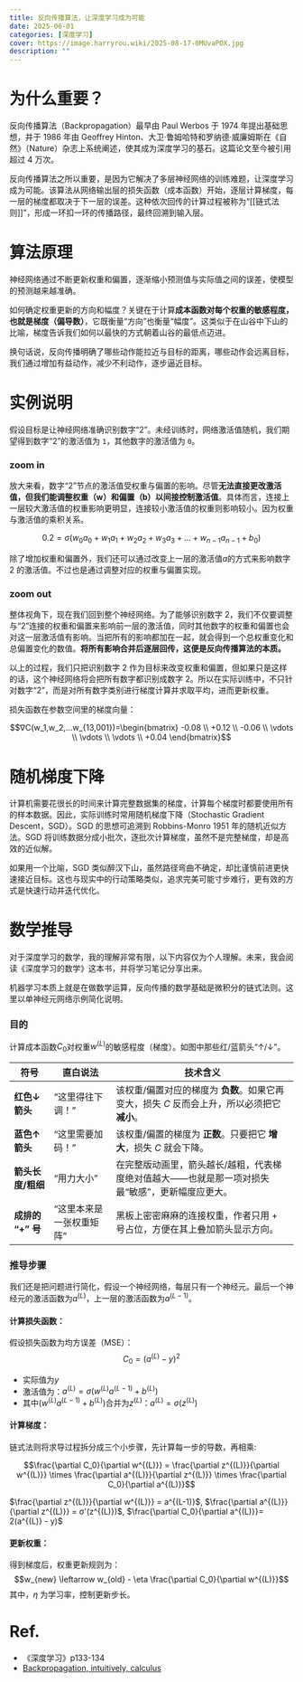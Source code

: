 ```yaml
---
title: 反向传播算法，让深度学习成为可能
date: 2025-06-01
categories: [深度学习]
cover: https://image.harryrou.wiki/2025-08-17-0MUvaPOX.jpg
description: ""
---
```


# 为什么重要？

反向传播算法（Backpropagation）最早由 Paul Werbos 于 1974 年提出基础思想，并于 1986 年由 Geoffrey Hinton、大卫·鲁姆哈特和罗纳德·威廉姆斯在《自然》（Nature）杂志上系统阐述，使其成为深度学习的基石。这篇论文至今被引用超过 4 万次。

反向传播算法之所以重要，是因为它解决了多层神经网络的训练难题，让深度学习成为可能。该算法从网络输出层的损失函数（成本函数）开始，逐层计算梯度，每一层的梯度都取决于下一层的误差。这种依次回传的计算过程被称为“[[链式法则]]”，形成一环扣一环的传播路径，最终回溯到输入层。


# 算法原理

神经网络通过不断更新权重和偏置，逐渐缩小预测值与实际值之间的误差，使模型的预测越来越准确。

如何确定权重更新的方向和幅度？关键在于计算**成本函数对每个权重的敏感程度，也就是梯度（偏导数）**，它既衡量“方向”也衡量“幅度”。这类似于在山谷中下山的比喻，梯度告诉我们如何以最快的方式朝着山谷的最低点迈进。

换句话说，反向传播明确了哪些动作能拉近与目标的距离，哪些动作会远离目标，我们通过增加有益动作，减少不利动作，逐步逼近目标。

# 实例说明

假设目标是让神经网络准确识别数字“2”。未经训练时，网络激活值随机，我们期望得到数字“2”的激活值为 `1`，其他数字的激活值为 `0`。


### zoom in

放大来看，数字“2”节点的激活值受权重与偏置的影响。尽管**无法直接更改激活值，但我们能调整权重（w）和偏置（b）以间接控制激活值**。具体而言，连接上一层较大激活值的权重影响更明显，连接较小激活值的权重则影响较小。因为权重与激活值的乘积关系。

$$0.2 = σ(w_0a_0+w_1a_1+w_2a_2+w_3a_3+...+w_{n-1}a_{n-1}+b_0)$$




除了增加权重和偏置外，我们还可以通过改变上一层的激活值$a$的方式来影响数字 2 的激活值。不过也是通过调整对应的权重与偏置实现。



### zoom out

整体视角下，现在我们回到整个神经网络。为了能够识别数字 2，我们不仅要调整与“2”连接的权重和偏置来影响前一层的激活值，同时其他数字的权重和偏置也会对这一层激活值有影响。当把所有的影响都加在一起，就会得到一个总权重变化和总偏置变化的数值。**将所有影响合并后逐层回传，这便是反向传播算法的本质。**


以上的过程，我们只把识别数字 2 作为目标来改变权重和偏置，但如果只是这样的话，这个神经网络将会把所有数字都识别成数字 2。所以在实际训练中，不只针对数字“2”，而是对所有数字类别进行梯度计算并求取平均，进而更新权重。


损失函数在参数空间里的梯度向量：

$$∇C(w_1,w_2,...w_{13,001})=\begin{bmatrix}
-0.08 \\
+0.12 \\
-0.06 \\
\vdots \\
\vdots \\
\vdots \\
+0.04
\end{bmatrix}$$

# 随机梯度下降

计算机需要花很长的时间来计算完整数据集的梯度，计算每个梯度时都要使用所有的样本数据。因此，实际训练时常用随机梯度下降（Stochastic Gradient Descent，SGD）。SGD 的思想可追溯到 Robbins-Monro 1951 年的随机近似方法。SGD 将训练数据分成小批次，逐批次计算梯度，虽然不是完整梯度，却是高效的近似解。

如果用一个比喻，SGD 类似醉汉下山，虽然路径弯曲不确定，却比谨慎前进更快速接近目标。这也与现实中的行动策略类似，追求完美可能寸步难行，更有效的方式是快速行动并迭代优化。




# 数学推导

对于深度学习的数学，我的理解非常有限，以下内容仅为个人理解。未来，我会阅读《深度学习的数学》这本书，并将学习笔记分享出来。

机器学习本质上就是在做数学运算，反向传播的数学基础是微积分的链式法则。这里以单神经元网络示例简化说明。
### 目的

计算成本函数$C_0$对权重$w^{(L)}$的敏感程度（梯度）。如图中那些红/蓝箭头“↑/↓”。


| 符号            | 直白说法          | 技术含义                                                   |
| ------------- | ------------- | ------------------------------------------------------ |
| **红色↓箭头**     | “这里得往下调！”     | 该权重/偏置对应的梯度为 **负数**。如果它再变大，损失 $C$ 反而会上升，所以必须把它 **减小**。 |
| **蓝色↑箭头**     | “这里需要加码！”     | 该权重/偏置的梯度为 **正数**。只要把它 **增大**，损失 $C$ 就会下降。             |
| **箭头长度/粗细**   | “用力大小”        | 在完整版动画里，箭头越长/越粗，代表梯度绝对值越大——也就是那一项对损失最“敏感”，更新幅度应更大。     |
| **成排的 “+” 号** | “这里本来是一张权重矩阵” | 黑板上密密麻麻的连接权重，作者只用 + 号占位，方便在其上叠加箭头显示方向。                 |
### 推导步骤

我们还是把问题进行简化，假设一个神经网络，每层只有一个神经元。最后一个神经元的激活函数为$a^{(L)}$，上一层的激活函数为$a^{(L-1)}$。



#### 计算损失函数：

假设损失函数为均方误差（MSE）：
$$C_0 = (a^{(L)} - y)^2$$

- 实际值为$y$
- 激活值为：$a^{(L)}=σ(w^{(L)}a^{(L-1)}+b^{(L)})$ 
- 其中$(w^{(L)}a^{(L-1)}+b^{(L)})$合并为$z^{(L)}$：$a^{(L)}=σ(z^{(L)})$ 

#### 计算梯度：

链式法则将求导过程拆分成三个小步骤，先计算每一步的导数，再相乘:

$$\frac{\partial C_0}{\partial w^{(L)}} = \frac{\partial z^{(L)}}{\partial w^{(L)}} \times \frac{\partial a^{(L)}}{\partial z^{(L)}} \times \frac{\partial C_0}{\partial a^{(L)}}$$

$\frac{\partial z^{(L)}}{\partial w^{(L)}} = a^{(L-1)}$, $\frac{\partial a^{(L)}}{\partial z^{(L)}} = σ'(z^{(L)})$, $\frac{\partial C_0}{\partial a^{(L)}}= 2(a^{(L)} - y)$


#### 更新权重：

得到梯度后，权重更新规则为：
$$w_{new} \leftarrow w_{old} - \eta \frac{\partial C_0}{\partial w^{(L)}}$$
其中，$\eta$ 为学习率，控制更新步长。

# Ref.

- 《深度学习》p133-134
- [Backpropagation, intuitively, calculus](https://www.youtube.com/watch?v=Ilg3gGewQ5U&list=PLZHQObOWTQDNU6R1_67000Dx_ZCJB-3pi&index=3)
